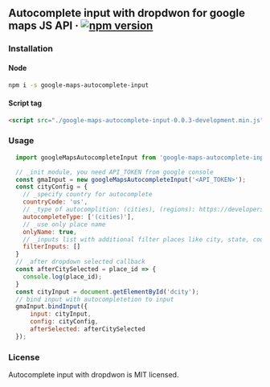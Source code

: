 ## Autocomplete input with dropdwon for google maps JS API  &middot; [![npm version](https://img.shields.io/npm/v/react.svg?style=flat)](https://www.npmjs.com/package/google-maps-autocomplete-input)

### Installation
#### Node
```bash
npm i -s google-maps-autocomplete-input 
```
#### Script tag
```html
<script src="./google-maps-autocomplete-input-0.0.3-development.min.js"></script>
```

### Usage
```js
  import googleMapsAutocompleteInput from 'google-maps-autocomplete-input';

  // _init module, you need API_TOKEN from google console
  const gmaInput = new googleMapsAutocompleteInput('<API_TOKEN>');
  const cityConfig = {
    // _specify country for autocomplete
    countryCode: 'us',
    // _type of autocomplition: (cities), (regions): https://developers.google.com/maps/documentation/javascript/places-autocomplete
    autocompleteType: ['(cities)'],
    // _use only place name
    onlyName: true,
    // _inputs list with additional filter places like city, state, country
    filterInputs: []
  } 
  // _after dropdown selected callback
  const afterCitySelected = place_id => {
    console.log(place_id);
  }
  const cityInput = document.getElementById('dcity');
  // bind input with autocompletetion to input
  gmaInput.bindInput({
      input: cityInput, 
      config: cityConfig,
      afterSelected: afterCitySelected
  });
```

### License
Autocomplete input with dropdwon is MIT licensed.